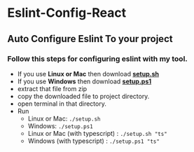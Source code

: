 # Eslint-Config-React

## Auto Configure Eslint To your project

### Follow this steps for configuring eslint with my tool.

- If you use **Linux or Mac** then download <a href="https://downgit.github.io/#/home?url=https://github.com/RafsanAmin/eslint-config-rafsan/blob/master/setup.sh">**setup.sh**</a>
- If you use **Windows** then download <a href="https://downgit.github.io/#/home?url=https://github.com/RafsanAmin/eslint-config-rafsan/blob/master/setup.ps1">**setup.ps1**</a>
- extract that file from zip
- copy the downloaded file to project directory.
- open terminal in that directory.
- Run
  - Linux or Mac: `./setup.sh`
  - Windows: `./setup.ps1`
  - Linux or Mac (with typescript) : `./setup.sh "ts"`
  - Windows (with typescript) : `./setup.ps1 "ts"`
